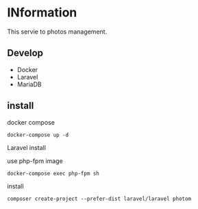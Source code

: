 # INformation

This servie to photos management.

## Develop

- Docker
- Laravel
- MariaDB

## install

docker compose

```
docker-compose up -d
```

Laravel install

use php-fpm image

```
docker-compose exec php-fpm sh
```

install

```
composer create-project --prefer-dist laravel/laravel photom
```

